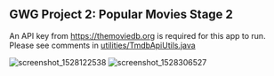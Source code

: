 ## GWG Project 2: Popular Movies Stage 2

An API key from https://themoviedb.org is required for this app to run. Please see comments in [utilities/TmdbApiUtils.java](https://github.com/mkillewald/GwG2018_Popular-Movies-Stage-2/blob/master/app/src/main/java/com/udacity/popularmovies/utilities/TmdbApiUtils.java)

![screenshot_1528122538](https://user-images.githubusercontent.com/5949433/40923680-7226a1ae-67e3-11e8-823c-6de2d59308e7.png) ![screenshot_1528306527](https://user-images.githubusercontent.com/5949433/41055242-ae846076-698e-11e8-82a5-4b9a9c74e6ac.png)



